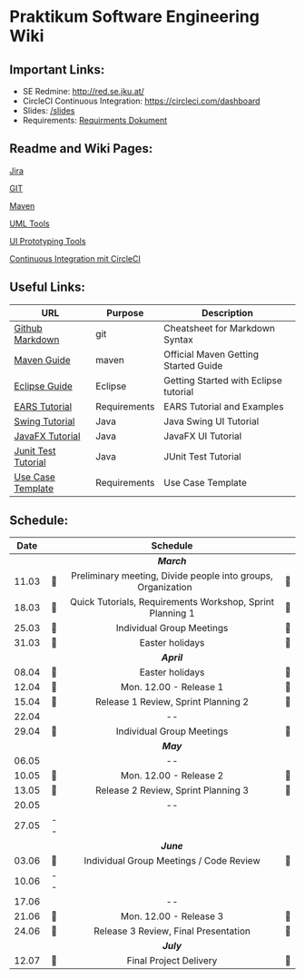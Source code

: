 # Praktikum Software Engineering Wiki


## Important Links:

-  SE Redmine: http://red.se.jku.at/
-  CircleCI Continuous Integration: https://circleci.com/dashboard
- Slides: [/slides](/slides) 
- Requirements: [Requirments Dokument](/documents/ProjectDescription.pdf) 


## Readme and Wiki Pages:

[Jira](/wiki/jira/README.md) 

[GIT](/wiki/git/README.md)

[Maven](/wiki/maven/README.md) 

[UML Tools](/wiki/uml/README.md) 

[UI Prototyping Tools](/wiki/uiprototype/README.md) 

[Continuous Integration mit CircleCI](/wiki/circleci/README.md) 


## Useful Links:

| URL          | Purpose           | Description  |
| ------------- |-------------| -----|
| [Github Markdown](https://guides.github.com/features/mastering-markdown)     | git          | Cheatsheet for Markdown Syntax |
| [Maven Guide](https://maven.apache.org/guides/getting-started)                            | maven                     | Official Maven Getting Started Guide |
| [Eclipse Guide](https://www.vogella.com/tutorials/Eclipse/article.html)                            | Eclipse                     | Getting Started with Eclipse tutorial |
| [EARS Tutorial](https://www.iaria.org/conferences2013/filesICCGI13/ICCGI_2013_Tutorial_Terzakis.pdf)                            | Requirements                     | EARS Tutorial and Examples |
| [Swing Tutorial](https://www.javatpoint.com/java-swing)                            | Java                     | Java Swing UI Tutorial |
| [JavaFX Tutorial](https://docs.oracle.com/javafx/2/get_started/jfxpub-get_started.htm)                            | Java                     | JavaFX UI Tutorial|
| [Junit Test Tutorial](https://www.vogella.com/tutorials/JUnit/article.html)                            | Java                     | JUnit Test Tutorial|
| [Use Case Template](...)                            | Requirements                     | Use Case Template|


## Schedule:

|Date||Schedule||
|:---------:|:--------------:|:--------------:|:--------------:|
|||*__March__*||
|11.03|&#x1F536;| Preliminary meeting, Divide people into groups, Organization  &nbsp;&nbsp;&nbsp;&nbsp;&nbsp;     |&#x1F536;|
|18.03|&#x1F536;| Quick Tutorials, Requirements Workshop, Sprint Planning 1 |&#x1F536;|
|25.03|&#x1F539; |   Individual Group Meetings                                                                    |&#x1F539;|
|31.03|&#x1F53A; |Easter holidays |&#x1F53A; |                                                                     |
|||*__April__*||
|08.04|&#x1F53A; |Easter holidays |&#x1F53A; |
|12.04|&#x1F4D8;| Mon. 12.00 - Release 1 |  &#x1F4D8;||12.04|&#x1F4D8;| Mon. 12.00 - Release 1 |  &#x1F4D8;|
|15.04|&#x1F536; |Release 1 Review, Sprint Planning 2 |&#x1F536;|
|22.04||--||
|29.04|&#x1F539; |Individual Group Meetings| &#x1F539;|
|||*__May__*||
|06.05||--||
|10.05|&#x1F4D8;| Mon. 12.00 - Release 2 |&#x1F4D8;|
|13.05|&#x1F536;| Release 2 Review, Sprint Planning 3 |&#x1F536;|
|20.05||--||
|27.05|--|
|||*__June__*||
|03.06|&#x1F539;| Individual Group Meetings / Code Review |&#x1F539;|
|10.06|--|
|17.06||--||
|21.06|&#x1F4D8;| Mon. 12.00 - Release 3| &#x1F4D8;|
|24.06|&#x1F536;| Release 3 Review, Final Presentation |&#x1F536;|
|||*__July__*||
|12.07|&#x1F4D8;| Final Project Delivery |&#x1F4D8;|



